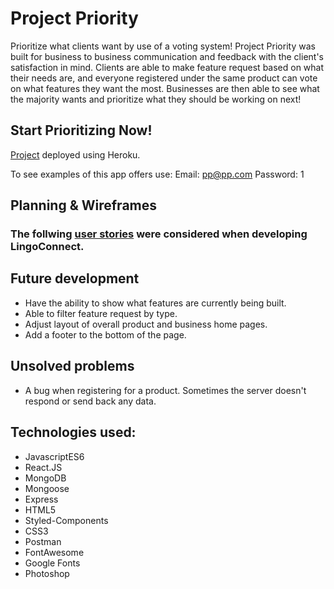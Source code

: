 # Project Priority

Prioritize what clients want by use of a voting system! Project Priority was built for business to business communication and feedback with the client's satisfaction in mind. Clients are able to make feature request based on what their needs are, and everyone registered under the same product can vote on what features they want the most. Businesses are then able to see what the majority wants and prioritize what they should be working on next!  

## Start Prioritizing Now!
[Project](https://projectpriority.herokuapp.com/) deployed using Heroku.

To see examples of this app offers use:
Email: pp@pp.com
Password: 1

## Planning & Wireframes

### The follwing [user stories](https://raw.githubusercontent.com/jablan08/LingoConnect_frontend/josh/src/components/resources/LC_user_stories.png) were considered when developing LingoConnect.



## Future development
* Have the ability to show what features are currently being built.
* Able to filter feature request by type.
* Adjust layout of overall product and business home pages.
* Add a footer to the bottom of the page.


## Unsolved problems

* A bug when registering for a product. Sometimes the server doesn't respond or send back any data.


## Technologies used:
* JavascriptES6
* React.JS
* MongoDB
* Mongoose
* Express
* HTML5
* Styled-Components
* CSS3
* Postman
* FontAwesome
* Google Fonts
* Photoshop
